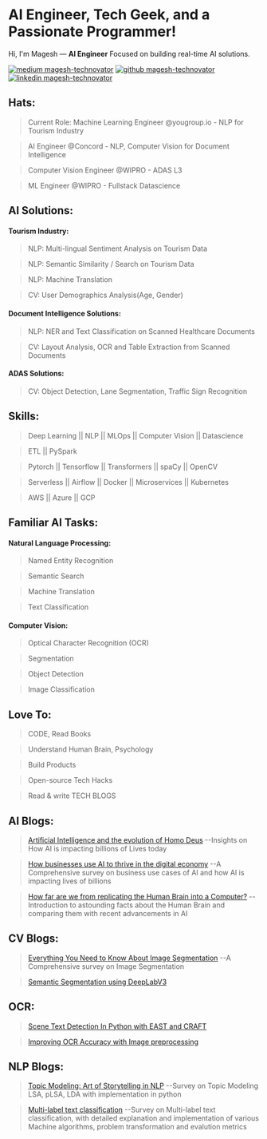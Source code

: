 [2.1]: https://github.com/magesh-technovator/magesh-technovator/blob/master/assets/github.png (github)
[4.1]: https://github.com/magesh-technovator/magesh-technovator/blob/master/assets/medium.png (medium)
[5.1]: https://github.com/magesh-technovator/magesh-technovator/blob/master/assets/linkedin.png (linkedin)

[4]: http://www.medium.com/@magesh-technovator
[2]: https://www.github.com/magesh-technovator
[5]: https://www.linkedin.com/in/magesh-technovator

# AI Engineer, Tech Geek, and a Passionate Programmer!

Hi, I'm Magesh — **AI Engineer** Focused on building real-time AI solutions.

[![medium magesh-technovator][4.1]][4]
[![github magesh-technovator][2.1]][2]
[![linkedin magesh-technovator][5.1]][5]

## Hats:
> Current Role: Machine Learning Engineer @yougroup.io - NLP for Tourism Industry

> AI Engineer @Concord - NLP, Computer Vision for Document Intelligence

> Computer Vision Engineer @WIPRO - ADAS L3

> ML Engineer @WIPRO - Fullstack Datascience

## AI Solutions:
#### Tourism Industry:
> NLP: Multi-lingual Sentiment Analysis on Tourism Data

> NLP: Semantic Similarity / Search on Tourism Data

> NLP: Machine Translation

> CV: User Demographics Analysis(Age, Gender)

#### Document Intelligence Solutions:
> NLP: NER and Text Classification on Scanned Healthcare Documents

> CV: Layout Analysis, OCR and Table Extraction from Scanned Documents

#### ADAS Solutions:
> CV: Object Detection, Lane Segmentation, Traffic Sign Recognition

## Skills:

> Deep Learning || NLP || MLOps || Computer Vision || Datascience

> ETL || PySpark

> Pytorch || Tensorflow || Transformers || spaCy || OpenCV

> Serverless || Airflow || Docker || Microservices || Kubernetes

> AWS || Azure || GCP

## Familiar AI Tasks:
#### Natural Language Processing:
> Named Entity Recognition

> Semantic Search

> Machine Translation

> Text Classification

#### Computer Vision:
> Optical Character Recognition (OCR)

> Segmentation

> Object Detection

> Image Classification

## Love To:

> CODE, Read Books

> Understand Human Brain, Psychology

> Build Products

> Open-source Tech Hacks

> Read & write TECH BLOGS

## AI Blogs:
> [Artificial Intelligence and the evolution of Homo Deus](https://medium.com/technovators/artificial-intelligence-and-the-evolution-of-homo-deus-da789b9696c0) --Insights on How AI is impacting billions of Lives today

> [How businesses use AI to thrive in the digital economy](https://medium.com/technovators/how-businesses-use-ai-to-thrive-in-the-new-economy-f6e7ae326aa7) --A Comprehensive survey on business use cases of AI and how AI is impacting lives of billions

> [How far are we from replicating the Human Brain into a Computer?](https://medium.com/technovators/how-far-are-we-from-replicating-human-brain-into-a-computer-7bd346dead3) --Introduction to astounding facts about the Human Brain and comparing them with recent advancements in AI

## CV Blogs:
> [Everything You Need to Know About Image Segmentation](https://medium.com/technovators/everything-you-need-to-know-about-image-segmentation-c684a3a61df7) --A Comprehensive survey on Image Segmentation

> [Semantic Segmentation using DeepLabV3](https://medium.com/technovators/semantic-segmentation-using-deeplabv3-ce68621e139e)

## OCR:
> [Scene Text Detection In Python with EAST and CRAFT](https://medium.com/technovators/scene-text-detection-in-python-with-east-and-craft-cbe03dda35d5)

> [Improving OCR Accuracy with Image preprocessing](https://medium.com/technovators/survey-on-image-preprocessing-techniques-to-improve-ocr-accuracy-616ddb931b76)

## NLP Blogs:
> [Topic Modeling: Art of Storytelling in NLP](https://medium.com/@magesh-technovator/topic-modeling-art-of-storytelling-in-nlp-4dc83e96a987) --Survey on Topic Modeling LSA, pLSA, LDA with implementation in python

> [Multi-label text classification](https://medium.com/@magesh-technovator/machine-learning-based-multi-label-text-classification-9a0e17f88bb4) --Survey on Multi-label text classification, with detailed explanation and implementation of various Machine algorithms, problem transformation and evalution metrics

